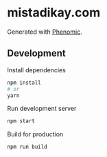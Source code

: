 # mistadikay.com

Generated with [Phenomic](https://github.com/MoOx/phenomic).

## Development

Install dependencies

```sh
npm install
# or
yarn
```

Run development server

```sh
npm start
```

Build for production

```sh
npm run build
```

